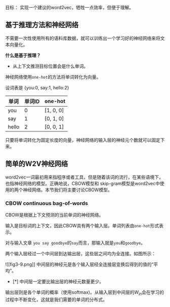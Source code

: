 目标：
实现一个建议的word2vec，牺牲一点效率，但便于理解。

## 基于推理方法和神经网络

不需要一次性使用所有的语料库数据，就可以训练出一个学习好的神经网络来将文本向量化。

**什么是基于推理？**
- 从上下文推测目标位置会是什么单词。

神经网络使用`one-hot`的方法将单词转化为向量。

设词表是 {you:0, say:1, hello:2}

| 单词    | 单词ID | one-hot   |
| ----- | ---- | --------- |
| you   | 0    | [1, 0, 0] |
| say   | 1    | [0, 1, 0] |
| hello | 2    | [0, 0, 1] |

只要将单词转化为固定长度的向量，神经网络的输入层的神经元个数就可以固定下来。

## 简单的W2V神经网络

word2vec一词最初用来指程序或者工具，但是随着该词的流行，在某些语境下，也指神经网络的模型。正确地说，CBOW模型和 skip-gram模型是word2vec中使用的两个神经网络。本节我们将主要讨论CBOW模型。

### CBOW continuous bag-of-words
CBOW是根据上下文预测的当前单词的神经网络。

输入是目标词的上下文，因此CBOW具有两个输入层。单词列表由`one-hot`形式表示。

对与输入文章 `you say goodbye`的`say`而言，那输入就是`you`和`goodbye`。

两个输入层经过一个中间层到达输出层，这些层之间均为全连接。如图所示：

![[fig3-9.png]]
中间层的神经元是各个输入层经全连接层变换后得到的值的“平均”。
- [*]  中间层一定要比输出层的神经元数量更少。

输出层则是各个单词的概率（使用softmax)。从输入层到中间层的$W_{in}$会在学习的过程中不断变化，这就是我们需要的单词的分布式。


